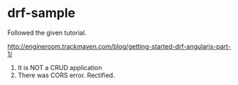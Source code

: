 # drf-sample

Followed the given tutorial. 

http://engineroom.trackmaven.com/blog/getting-started-drf-angularjs-part-1/


1. It is NOT a CRUD application
2. There was CORS error. Rectified.
